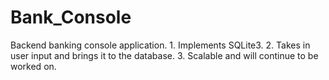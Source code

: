 # Bank_Console
 Backend banking console application. 1. Implements SQLite3. 2. Takes in user input and brings it to the database. 3. Scalable and will continue to be worked on.
